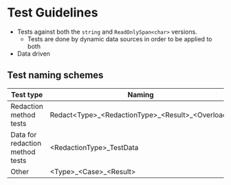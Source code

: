# Test Guidelines

- Tests against both the `string` and `ReadOnlySpan<char>` versions.
	- Tests are done by dynamic data sources in order to be applied to both
- Data driven

## Test naming schemes

| Test type                       | Naming                                                 |
| ------------------------------- | ------------------------------------------------------ |
| Redaction method tests          | Redact\<Type>_\<RedactionType>\_\<Result>\_\<Overload> |
| Data for redaction method tests | \<RedactionType>_TestData                              |
| Other                           | \<Type>\_\<Case>_\<Result>                             |
